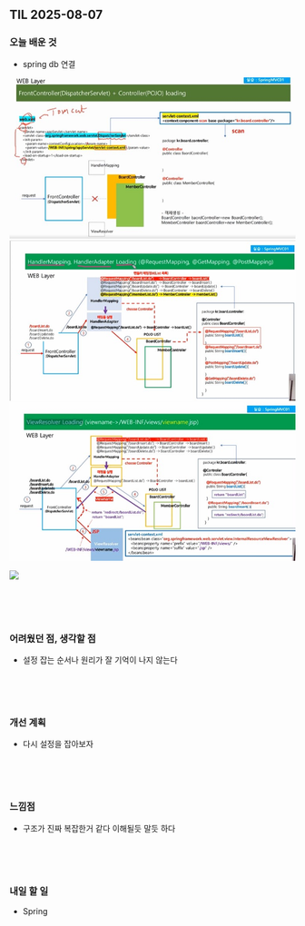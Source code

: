 ## TIL 2025-08-07

### 오늘 배운 것
- spring db 연결

![](2025-08-07-17-17-40.png)
![](2025-08-07-17-17-13.png)
![](2025-08-07-17-20-28.png)

![](2025-08-07-17-18-00.png)

<br/>
<br/>
<br/>

### 어려웠던 점, 생각할 점
- 설정 잡는 순서나 원리가 잘 기억이 나지 않는다

<br/>
<br/>
<br/>

### 개선 계획
- 다시 설정을 잡아보자

<br/>
<br/>
<br/>

### 느낌점
- 구조가 진짜 복잡한거 같다 이해될듯 말듯 하다

<br/>
<br/>
<br/>

### 내일 할 일
- Spring